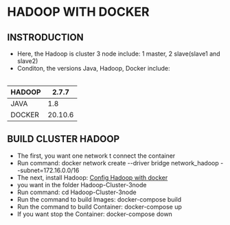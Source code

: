 # HADOOP WITH DOCKER
## INSTRODUCTION
* Here, the Hadoop is cluster 3 node include: 1 master, 2 slave(slave1 and slave2)
* Conditon, the versions Java, Hadoop, Docker include: 
 <table>
 
|  HADOOP  |  2.7.7   |
| ---------|----------|
|   JAVA   |    1.8   |
|  DOCKER  |  20.10.6 |
 
## BUILD CLUSTER HADOOP
* The first, you want one network t connect the container
* Run command: docker network create --driver bridge network_hadoop --subnet=172.16.0.0/16
* The next, install Hadoop: [Config Hadoop with docker](https://github.com/TrieanNguyen/Hadoop-Cluster-3node.git)
* you want in the folder Hadoop-Cluster-3node
* Run command: cd Hadoop-Cluster-3node
* Run the command to build Images:    docker-compose build
* Run the command to build Container: docker-compose up
* If you want stop the Container:     docker-compose down 
 
